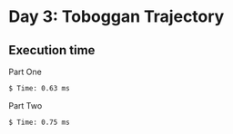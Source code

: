 # Day 3: Toboggan Trajectory

## Execution time

Part One

```sh
$ Time: 0.63 ms
```

Part Two

```sh
$ Time: 0.75 ms
```
